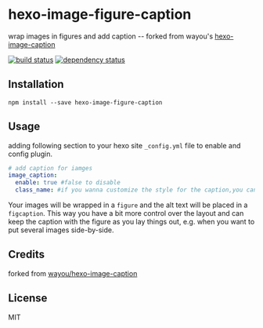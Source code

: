 # hexo-image-figure-caption

wrap images in figures and add caption -- forked from wayou's [hexo-image-caption](https://github.com/wayou/hexo-image-caption)

[![build status](https://secure.travis-ci.org/wayou/hexo-image-caption.svg)](http://travis-ci.org/wayou/hexo-image-caption)
[![dependency status](https://david-dm.org/wayou/hexo-image-caption.svg)](https://david-dm.org/wayou/hexo-image-caption)

## Installation

```
npm install --save hexo-image-figure-caption
```

## Usage
adding following section to your hexo site `_config.yml` file to enable and config plugin.
```yml
# add caption for iamges
image_caption:
  enable: true #false to disable
  class_name: #if you wanna customize the style for the caption,you can assign a class name, default is 'image-caption'
```

Your images will be wrapped in a `figure` and the alt text will be placed in a `figcaption`. This way you have a bit more control over the layout and can keep the caption with the figure as you lay things out, e.g. when you want to put several images side-by-side.

## Credits
forked from [wayou/hexo-image-caption](https://github.com/wayou/hexo-image-caption)

## License

MIT
